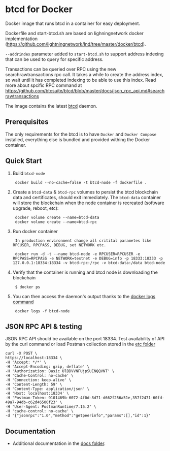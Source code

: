 # btcd for Docker

Docker image that runs btcd in a container for easy deployment.

Dockerfile and start-btcd.sh are based on lighningnetwork docker implementation (https://github.com/lightningnetwork/lnd/tree/master/docker/btcd).

`--addrindex` parameter added to `start-btcd.sh` to support address indexing that can be used to query for specific address.

Transactions can be queried over RPC using the new searchrawtransactions rpc call. It takes a while to create the address index, so wait until it has completed indexing to be able to use this index. Read more about spcific RPC command at https://github.com/btcsuite/btcd/blob/master/docs/json_rpc_api.md#searchrawtransactions

The image contains the latest [btcd](https://github.com/btcsuite/btcd) daemon.

##  Prerequisites

The only requirements for the btcd is to have `Docker` and `Docker Compose` installed, everything else is bundled and provided withing the Docker container.

## Quick Start

1. Build `btcd-node`
		
		docker build --no-cache=false -t btcd-node -f dockerfile .

2. Create a `btcd-data` & `btcd-rpc` volumes to persist the btcd blockchain data and certificates, should exit immediately. The `btcd-data` container will store the blockchain when the node container is recreated (software upgrade, reboot, etc):

        docker volume create --name=btcd-data
        docker volume create --name=btcd-rpc
        
3. Run docker container
        
		In production environment change all critital parametes like RPCUSER, RPCPASS, DEBUG, set NETWORK etc.
            
		docker run -d -t --name btcd-node -e RPCUSER=RPCUSER -e RPCPASS=RPCPASS -e NETWORK=testnet -e DEBUG=info -p 18333:18333 -p 127.0.0.1:18334:18334 -v btcd-rpc:/rpc -v btcd-data:/data btcd-node            


4. Verify that the container is running and btcd node is downloading the blockchain

        $ docker ps

5. You can then access the daemon's output thanks to the [docker logs command](https://docs.docker.com/reference/commandline/cli/#logs)

        docker logs -f btcd-node

## JSON RPC API & testing

JSON RPC API should be available on the port 18334. Test availability of API by the curl command or load Postman collection stored in the [etc folder](etc)

	curl -X POST \
	https://localhost:18334 \
	-H 'Accept: */*' \
	-H 'Accept-Encoding: gzip, deflate' \
	-H 'Authorization: Basic UlBDVVNFUjpSUENQQVNT' \
	-H 'Cache-Control: no-cache' \
	-H 'Connection: keep-alive' \
	-H 'Content-Length: 59' \
	-H 'Content-Type: application/json' \
	-H 'Host: localhost:18334' \
	-H 'Postman-Token: 9101469b-6072-4f0d-8d71-d662f256a51e,357f2471-60fd-49a7-94db-c62d46500f23' \
	-H 'User-Agent: PostmanRuntime/7.15.2' \
	-H 'cache-control: no-cache' \
	-d '{"jsonrpc":"1.0","method":"getpeerinfo","params":[],"id":1}'

## Documentation

- Additional documentation in the [docs folder](docs).
